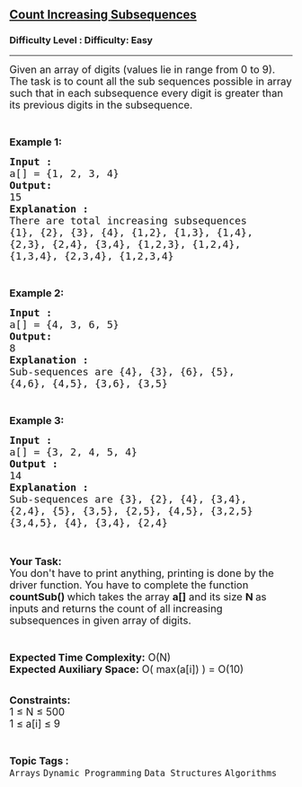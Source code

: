 <h2><a href="https://www.geeksforgeeks.org/problems/count-increasing-subsequences3134/1?page=1&category=Dynamic%20Programming&sortBy=difficulty">Count Increasing Subsequences</a></h2><h3>Difficulty Level : Difficulty: Easy</h3><hr><div class="problems_problem_content__Xm_eO"><p><span style="font-size:18px">Given an array of digits (values lie in range from 0 to 9). The task is to count all the sub sequences possible in array such that in each subsequence every digit is greater than its previous digits in the subsequence.</span></p>

<p>&nbsp;</p>

<p><span style="font-size:18px"><strong>Example 1:</strong></span></p>

<pre><span style="font-size:18px"><strong>Input : </strong>
a[] = {1, 2, 3, 4}
<strong>Output: </strong>
15
<strong>Explanation :</strong>
There are total increasing subsequences
{1}, {2}, {3}, {4}, {1,2}, {1,3}, {1,4},
{2,3}, {2,4}, {3,4}, {1,2,3}, {1,2,4},
{1,3,4}, {2,3,4}, {1,2,3,4}</span></pre>

<p>&nbsp;</p>

<p><span style="font-size:18px"><strong>Example 2:</strong></span></p>

<pre><span style="font-size:18px"><strong>Input : </strong>
a[] = {4, 3, 6, 5}
<strong>Output:</strong>
8
<strong>Explanation :</strong>
Sub-sequences are {4}, {3}, {6}, {5},
{4,6}, {4,5}, {3,6}, {3,5}</span></pre>

<p>&nbsp;</p>

<p><span style="font-size:18px"><strong>Example 3:</strong></span></p>

<pre><span style="font-size:18px"><strong>Input : </strong>
a[] = {3, 2, 4, 5, 4}
<strong>Output : </strong>
14
<strong>Explanation :</strong>
Sub-sequences are {3}, {2}, {4}, {3,4},
{2,4}, {5}, {3,5}, {2,5}, {4,5}, {3,2,5}
{3,4,5}, {4}, {3,4}, {2,4}</span>
</pre>

<p><br>
<br>
<span style="font-size:18px"><strong>Your Task:</strong><br>
You don't have to print anything, printing is done by the driver function. You have to complete the function <strong>countSub() </strong>which takes the array <strong>a[]</strong> and its size <strong>N</strong><strong> </strong>as inputs and returns the count of all increasing subsequences in given array of digits.</span></p>

<p>&nbsp;</p>

<p><span style="font-size:18px"><strong>Expected Time Complexity:</strong> O(N)<br>
<strong>Expected Auxiliary Space:</strong> O( max(a[i]) ) = O(10)</span><br>
<br>
<br>
<span style="font-size:18px"><strong>Constraints: </strong><br>
1 ≤ N ≤ 500<br>
1 ≤ a[i] ≤ 9</span></p>
</div><br><p><span style=font-size:18px><strong>Topic Tags : </strong><br><code>Arrays</code>&nbsp;<code>Dynamic Programming</code>&nbsp;<code>Data Structures</code>&nbsp;<code>Algorithms</code>&nbsp;